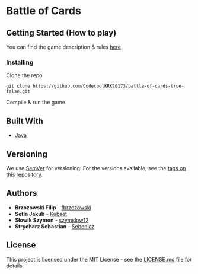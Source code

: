 # Battle of Cards

## Getting Started (How to play)

You can find the game description & rules [here](https://en.wikipedia.org/wiki/Cheat_(game))

### Installing

Clone the repo

```
git clone https://github.com/CodecoolKRK20173/battle-of-cards-true-false.git
```

Compile & run the game.

## Built With

* [Java](https://java.com/en/)

## Versioning

We use [SemVer](http://semver.org/) for versioning. For the versions available, see the [tags on this repository](https://github.com/your/project/tags). 

## Authors

* **Brzozowski Filip** - [fbrzozowski](https://github.com/fbrzozowsk)
* **Setla Jakub** - [Kubset](https://github.com/Kubset)
* **Słowik Szymon** - [szymslow12](https://github.com/szymslow12)
* **Strycharz Sebastian** - [Sebenicz](https://github.com/Sebenicz)

## License

This project is licensed under the MIT License - see the [LICENSE.md](LICENSE.md) file for details
